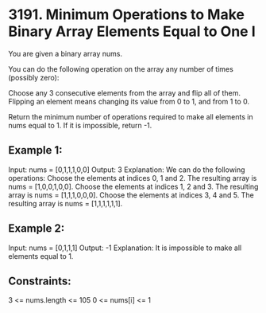 # 3191. Minimum Operations to Make Binary Array Elements Equal to One I

You are given a binary array nums.

You can do the following operation on the array any number of times (possibly zero):

Choose any 3 consecutive elements from the array and flip all of them.
Flipping an element means changing its value from 0 to 1, and from 1 to 0.

Return the minimum number of operations required to make all elements in nums equal to 1. If it is impossible, return -1.

 

## Example 1:
Input: nums = [0,1,1,1,0,0]
Output: 3
Explanation:
We can do the following operations:
Choose the elements at indices 0, 1 and 2. The resulting array is nums = [1,0,0,1,0,0].
Choose the elements at indices 1, 2 and 3. The resulting array is nums = [1,1,1,0,0,0].
Choose the elements at indices 3, 4 and 5. The resulting array is nums = [1,1,1,1,1,1].

## Example 2:
Input: nums = [0,1,1,1]
Output: -1
Explanation:
It is impossible to make all elements equal to 1.

## Constraints:

3 <= nums.length <= 105
0 <= nums[i] <= 1